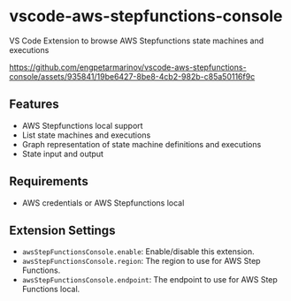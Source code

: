 # vscode-aws-stepfunctions-console
VS Code Extension to browse AWS Stepfunctions state machines and executions

https://github.com/engpetarmarinov/vscode-aws-stepfunctions-console/assets/935841/19be6427-8be8-4cb2-982b-c85a50116f9c

## Features
* AWS Stepfunctions local support
* List state machines and executions
* Graph representation of state machine definitions and executions
* State input and output

## Requirements
* AWS credentials or AWS Stepfunctions local

## Extension Settings
* `awsStepFunctionsConsole.enable`: Enable/disable this extension.
* `awsStepFunctionsConsole.region`: The region to use for AWS Step Functions.
* `awsStepFunctionsConsole.endpoint`: The endpoint to use for AWS Step Functions local.
